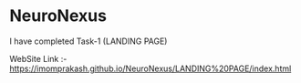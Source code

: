 # NeuroNexus
I have completed Task-1 (LANDING PAGE)

WebSite Link :- https://imomprakash.github.io/NeuroNexus/LANDING%20PAGE/index.html
